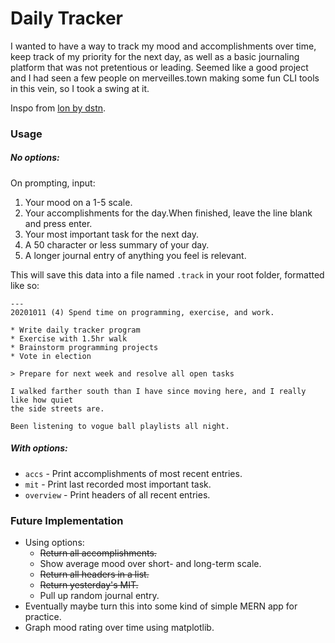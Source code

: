 # Daily Tracker

I wanted to have a way to track my mood and accomplishments over time, keep track of my priority for the next day, as well as a basic journaling platform that was not pretentious or leading. Seemed like a good project and I had seen a few people on merveilles.town making some fun CLI tools in this vein, so I took a swing at it.

Inspo from [lon by dstn](https://github.com/0xdstn/lon).

### Usage

##### No options:

On prompting, input:

1. Your mood on a 1-5 scale.
1. Your accomplishments for the day.When finished, leave the line blank and press enter.
1. Your most important task for the next day.
1. A 50 character or less summary of your day.
1. A longer journal entry of anything you feel is relevant.

This will save this data into a file named `.track` in your root folder, formatted like so:

```
---
20201011 (4) Spend time on programming, exercise, and work.

* Write daily tracker program
* Exercise with 1.5hr walk
* Brainstorm programming projects
* Vote in election

> Prepare for next week and resolve all open tasks

I walked farther south than I have since moving here, and I really like how quiet
the side streets are.

Been listening to vogue ball playlists all night.

```

##### With options:

* `accs` - Print accomplishments of most recent entries.
* `mit` - Print last recorded most important task.
* `overview` - Print headers of all recent entries.

### Future Implementation

* Using options:
    * ~~Return all accomplishments.~~
    * Show average mood over short- and long-term scale.
    * ~~Return all headers in a list.~~
    * ~~Return yesterday's MIT.~~
    * Pull up random journal entry.
* Eventually maybe turn this into some kind of simple MERN app for practice.
* Graph mood rating over time using matplotlib.
